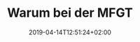 ---
title: "Warum bei der MFGT"
date: 2019-04-14T12:51:24+02:00
draft: false
url: /flugschule/fliegen-lernen/warum-bei-der-mfgt
image: /img/news/test.jpg
description: >
  In den Theorieräumen der MFGT erwerben Sie das nötige Wissen in Fächern wie z.B Navigation, Flugzeugkenntnisse und Meteorologie. Der modulare Kursaufbau ermöglich jederzeit den Einstieg bei Beginn eines neuen Kurses.
---